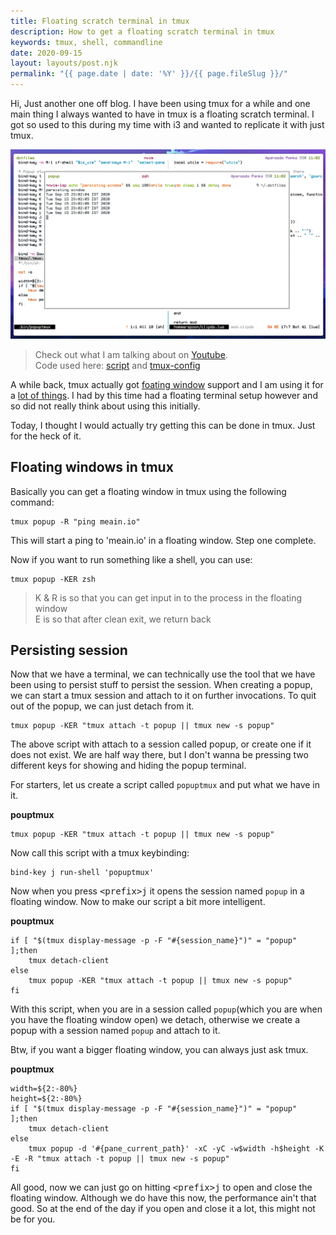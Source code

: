 ```yaml
---
title: Floating scratch terminal in tmux
description: How to get a floating scratch terminal in tmux
keywords: tmux, shell, commandline
date: 2020-09-15
layout: layouts/post.njk
permalink: "{{ page.date | date: '%Y' }}/{{ page.fileSlug }}/"
---
```


Hi, Just another one off blog.
I have been using tmux for a while and one main thing I always wanted to have in tmux is a floating scratch terminal.
I got so used to this during my time with i3 and wanted to replicate it with just tmux.

![screenshot](/img/tmux-floating.png)

> Check out what I am talking about on [Youtube](https://youtu.be/PdL__5AydVE).  
> Code used here: [script](https://github.com/meain/dotfiles/blob/master/scripts/.bin/popuptmux) and [tmux-config](https://github.com/meain/dotfiles/blob/master/tmux/.tmux.conf)

A while back, tmux actually got [foating window](https://github.com/tmux/tmux/issues/1842) support and I am using it for a [lot of things](https://github.com/meain/dotfiles/blob/8523ac959e440e7d17e69507710ae85c200eea09/tmux/.tmux.conf#L216-#L231).
I had by this time had a floating terminal setup however and so did not really think about using this initially.

Today, I thought I would actually try getting this can be done in tmux. Just for the heck of it.

## Floating windows in tmux

Basically you can get a floating window in tmux using the following command:

```
tmux popup -R "ping meain.io"
```

This will start a ping to 'meain.io' in a floating window. Step one complete.

Now if you want to run something like a shell, you can use: 

```
tmux popup -KER zsh
```

> K & R is so that you can get input in to the process in the floating window  
> E is so that after clean exit, we return back

## Persisting session

Now that we have a terminal, we can technically use the tool that we have been using to persist stuff to persist the session.
When creating a popup, we can start a tmux session and attach to it on further invocations.
To quit out of the popup, we can just detach from it.

```shell
tmux popup -KER "tmux attach -t popup || tmux new -s popup"
```

The above script with attach to a session called popup, or create one if it does not exist.
We are half way there, but I don't wanna be pressing two different keys for showing and hiding the popup terminal.

For starters, let us create a script called `popuptmux` and put what we have in it.

**pouptmux**
```shell
tmux popup -KER "tmux attach -t popup || tmux new -s popup"
```

Now call this script with a tmux keybinding:

```
bind-key j run-shell 'popuptmux'
```

Now when you press <kbd>\<prefix\></kbd><kbd>j</kbd> it opens the session named `popup` in a floating window.
Now to make our script a bit more intelligent.


**pouptmux**
```shell
if [ "$(tmux display-message -p -F "#{session_name}")" = "popup" ];then
    tmux detach-client
else
    tmux popup -KER "tmux attach -t popup || tmux new -s popup"
fi
```

With this script, when you are in a session called `popup`(which you are when you have the floating window open) we detach,
otherwise we create a popup with a session named `popup` and attach to it.

Btw, if you want a bigger floating window, you can always just ask tmux.

**pouptmux**
```shell
width=${2:-80%}
height=${2:-80%}
if [ "$(tmux display-message -p -F "#{session_name}")" = "popup" ];then
    tmux detach-client
else
    tmux popup -d '#{pane_current_path}' -xC -yC -w$width -h$height -K -E -R "tmux attach -t popup || tmux new -s popup"
fi
```

All good, now we can just go on hitting <kbd>\<prefix\></kbd><kbd>j</kbd> to open and close the floating window.
Although we do have this now, the performance ain't that good. So at the end of the day if you open and close it a lot, this might not be for you.
